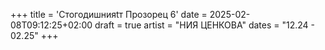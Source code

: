 +++
title = 'Стогодишнияtт Прозорец 6'
date = 2025-02-08T09:12:25+02:00
draft = true
artist = "НИЯ ЦЕНКОВА"
dates = "12.24 - 02.25"
+++
